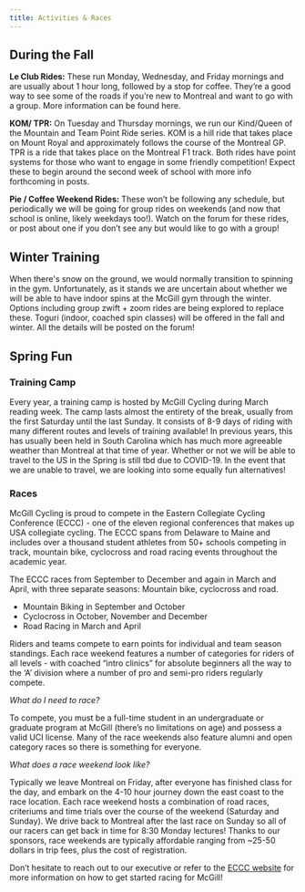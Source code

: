 ```yaml
---
title: Activities & Races
---
```


## During the Fall
**Le Club Rides:** These run Monday, Wednesday, and Friday mornings and are usually about 1 hour long, followed by a stop for coffee. They’re a good way to see some of the roads if you’re new to Montreal and want to go with a group. More information can be found here.

**KOM/ TPR:** On Tuesday and Thursday mornings, we run our Kind/Queen of the Mountain and Team Point Ride series. KOM is a hill ride that takes place on Mount Royal and approximately follows the course of the Montreal GP. TPR is a ride that takes place on the Montreal F1 track. Both rides have point systems for those who want to engage in some friendly competition! Expect these to begin around the second week of school with more info forthcoming in posts.

**Pie / Coffee Weekend Rides:** These won’t be following any schedule, but periodically we will be going for group rides on weekends (and now that school is online, likely weekdays too!). Watch on the forum for these rides, or post about one if you don’t see any but would like to go with a group!

## Winter Training
When there's snow on the ground, we would normally transition to spinning in the gym. Unfortunately, as it stands we are uncertain about whether we will be able to have indoor spins at the McGill gym through the winter. Options including group zwift + zoom rides are being explored to replace these. Toguri (indoor, coached spin classes) will be offered in the fall and winter. All the details will be posted on the forum!

## Spring Fun
### Training Camp
Every year, a training camp is hosted by McGill Cycling during March reading week. The camp lasts almost the entirety of the break, usually from the first Saturday until the last Sunday. It consists of 8-9 days of riding with many different routes and levels of training available! In previous years, this has usually been held in South Carolina which has much more agreeable weather than Montreal at that time of year. Whether or not we will be able to travel to the US in the Spring is still tbd due to COVID-19. In the event that we are unable to travel, we are looking into some equally fun alternatives!

### Races
McGill Cycling is proud to compete in the Eastern Collegiate Cycling Conference (ECCC) - one of the eleven regional conferences that makes up USA collegiate cycling. The ECCC spans from Delaware to Maine and includes over a thousand student athletes from 50+ schools competing in track, mountain bike, cyclocross and road racing events throughout the academic year.

The ECCC races from September to December and again in March and April, with three separate seasons: Mountain bike, cyclocross and road.
- Mountain Biking in September and October
- Cyclocross in October, November and December
- Road Racing in March and April

Riders and teams compete to earn points for individual and team season standings. Each race weekend features a number of categories for riders of all levels - with coached “intro clinics” for absolute beginners all the way to the ‘A’ division where a number of pro and semi-pro riders regularly compete.

*What do I need to race?*

To compete, you must be a full-time student in an undergraduate or graduate program at McGill (there’s no limitations on age) and possess a valid UCI license. Many of the race weekends also feature alumni and open category races so there is something for everyone.

*What does a race weekend look like?*

Typically we leave Montreal on Friday, after everyone has finished class for the day, and embark on the 4-10 hour journey down the east coast to the race location. Each race weekend hosts a combination of road races, criteriums and time trials over the course of the weekend (Saturday and Sunday). We drive back to Montreal after the last race on Sunday so all of our racers can get back in time for 8:30 Monday lectures! Thanks to our sponsors, race weekends are typically affordable ranging from ~25-50 dollars in trip fees, plus the cost of registration.

Don’t hesitate to reach out to our executive or refer to the [ECCC website](https://eccc-cycling.com) for more information on how to get started racing for McGill!
